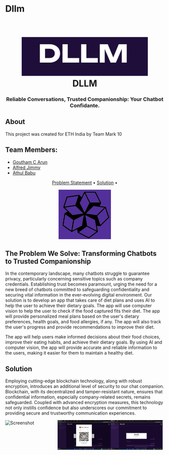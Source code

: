 # Dllm

<h1 align="center">
  <br>
  <img src="first.png" alt="Markdownify" width="400">
  <br>
  DLLM
  <br>
</h1>

<h3 align="center">Reliable Conversations, Trusted Companionship: Your Chatbot Confidante.</h3>


## About

This project was created for ETH India by Team Mark 10



## Team Members:

- [Goutham C Arun](https://github.com/GouthamCArun)
- [Alfred Jimmy](https://github.com/alffy007)
- [Athul Babu](https://github.com/ATHULB04)



<p align="center">
  <a href="#problem-helpnow-solves">Problem Statement</a> •
   <a href="#solution">Solution</a> •
 

</p>
<div align="center">
  <img src="second.png" alt="Screenshot" width="33%" />
</div>


## The Problem We Solve: Transforming Chatbots to Trusted Companionship
In the contemporary landscape, many chatbots struggle to guarantee privacy, particularly concerning sensitive topics such as company credentials. Establishing trust becomes paramount, urging the need for a new breed of chatbots committed to safeguarding confidentiality and securing vital information in the ever-evolving digital environment.
Our solution is to develop an app that takes care of diet plans and uses AI to help the user to achieve their dietary goals. The app will use computer vision to help the user to check if the food captured fits their diet. The app will provide personalized meal plans based on the user's dietary preferences, health goals, and food allergies, if any. The app will also track the user's progress and provide recommendations to improve their diet.

The app will help users make informed decisions about their food choices, improve their eating habits, and achieve their dietary goals. By using AI and computer vision, the app will provide accurate and reliable information to the users, making it easier for them to maintain a healthy diet.
## Solution
Employing cutting-edge blockchain technology, along with robust encryption, introduces an additional level of security to our chat companion. Blockchain, with its decentralized and tamper-resistant nature, ensures that confidential information, especially company-related secrets, remains safeguarded. Coupled with advanced encryption measures, this technology not only instills confidence but also underscores our commitment to providing secure and trustworthy communication experiences.
   <br>
   <div style="display:flex;">
    <img src="three.png" alt="Screenshot" width="33%">
    <img src="four.png" alt="Screenshot" width="33%">
    <img src="five.png" alt="Screenshot" width="33%">
    <br>
   </div>






